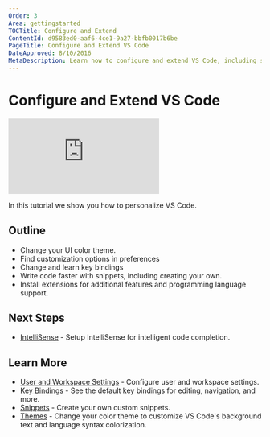 ```yaml
---
Order: 3
Area: gettingstarted
TOCTitle: Configure and Extend
ContentId: d9583ed0-aaf6-4ce1-9a27-bbfb0017b6be
PageTitle: Configure and Extend VS Code
DateApproved: 8/10/2016
MetaDescription: Learn how to configure and extend VS Code, including settings, keybindings, snippets and extensions.  
---
```


# Configure and Extend VS Code

<iframe src="https://www.youtube.com/embed/BzLawuxe3nk?rel=0&amp;disablekb=0&amp;modestbranding=1&amp;showinfo=0" frameborder="0" allowfullscreen></iframe>

In this tutorial we show you how to personalize VS Code. 

## Outline

* Change your UI color theme. 
* Find customization options in preferences
* Change and learn key bindings
* Write code faster with snippets, including creating your own. 
* Install extensions for additional features and programming language support. 

## Next Steps

* [IntelliSense](/docs/gettingstarted/intellisense) - Setup IntelliSense for intelligent code completion. 

## Learn More

* [User and Workspace Settings](/docs/customization/userandworkspace) - Configure user and workspace settings. 
* [Key Bindings](/docs/customization/keybindings) - See the default key bindings for editing, navigation, and more. 
* [Snippets](/docs/customization/snippets) - Create your own custom snippets. 
* [Themes](/docs/customization/themes) - Change your color theme to customize VS Code's background text and language syntax colorization. 